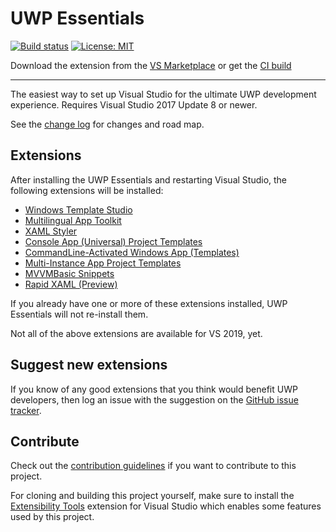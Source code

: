 # UWP Essentials

[![Build status](https://ci.appveyor.com/api/projects/status/y63737bx9ebbmqhj?svg=true)](https://ci.appveyor.com/project/mrlacey/uwpessentials)
[![License: MIT](https://img.shields.io/badge/License-MIT-green.svg)](LICENSE)

Download the extension from the [VS Marketplace](https://marketplace.visualstudio.com/items?itemName=MattLaceyLtd.UwpEssentials)
or get the
[CI build](http://vsixgallery.com/extension/UwpEssentials.4a541df8-8d9e-41fc-8e30-06f67c81588c/)

------------------------------------

The easiest way to set up Visual Studio for the ultimate UWP development experience. Requires Visual Studio 2017 Update 8 or newer.

See the [change log](CHANGELOG.md) for changes and road map.

## Extensions

After installing the UWP Essentials and restarting Visual Studio, the following extensions will be installed:

- [Windows Template Studio](https://marketplace.visualstudio.com/items?itemName=WASTeamAccount.WindowsTemplateStudio)
- [Multilingual App Toolkit](https://marketplace.visualstudio.com/items?itemName=MultilingualAppToolkit.MultilingualAppToolkit-18308)
- [XAML Styler](https://marketplace.visualstudio.com/items?itemName=TeamXavalon.XAMLStyler)
- [Console App (Universal) Project Templates](https://marketplace.visualstudio.com/items?itemName=AndrewWhitechapelMSFT.ConsoleAppUniversal)
- [CommandLine-Activated Windows App (Templates)](https://marketplace.visualstudio.com/items?itemName=AndrewWhitechapelMSFT.CommandLine-ActivatedWindowsApp)
- [Multi-Instance App Project Templates](https://marketplace.visualstudio.com/items?itemName=AndrewWhitechapelMSFT.MultiInstanceApps)
- [MVVMBasic Snippets](https://marketplace.visualstudio.com/items?itemName=MattLaceyLtd.MvvmBasicSnippets)
- [Rapid XAML (Preview)](https://marketplace.visualstudio.com/items?itemName=MattLaceyLtd.RapidXamlPreview)

If you already have one or more of these extensions installed, UWP Essentials will not re-install them.

Not all of the above extensions are available for VS 2019, yet.

## Suggest new extensions

If you know of any good extensions that you think would benefit UWP developers, then log an issue with the suggestion on the [GitHub issue tracker](https://github.com/mrlacey/UwpEssentials/issues).

## Contribute
Check out the [contribution guidelines](.github/CONTRIBUTING.md) if you want to contribute to this project.

For cloning and building this project yourself, make sure to install the
[Extensibility Tools](https://visualstudiogallery.msdn.microsoft.com/ab39a092-1343-46e2-b0f1-6a3f91155aa6)
extension for Visual Studio which enables some features used by this project.
